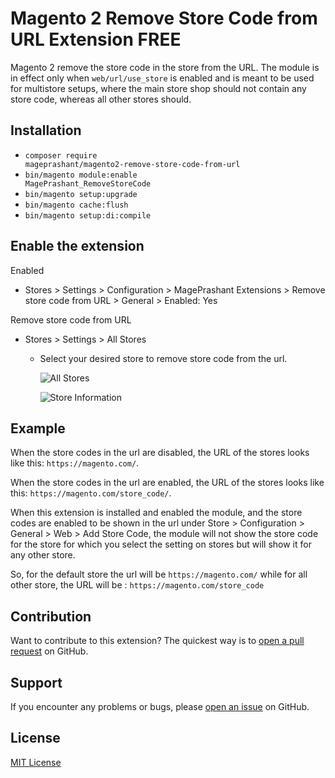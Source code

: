 # Magento 2 Remove Store Code from URL Extension FREE

Magento 2 remove the store code in the store from the URL. The module is in effect only when <code>web/url/use_store</code> is enabled and is meant to be used for multistore setups, where the main store shop should not contain any store code, whereas all other stores should.

## Installation

* <code>composer require mageprashant/magento2-remove-store-code-from-url</code>
* <code>bin/magento module:enable MagePrashant_RemoveStoreCode</code>
* <code>bin/magento setup:upgrade</code>
* <code>bin/magento cache:flush</code>
* <code>bin/magento setup:di:compile</code>

## Enable the extension
Enabled
 - Stores > Settings > Configuration > MagePrashant Extensions > Remove store code from URL > General > Enabled: Yes

Remove store code from URL 
 - Stores > Settings > All Stores 
    - Select your desired store to remove  store code from the url.

        ![All Stores](https://i.imgur.com/w55K50p.png)

        ![Store Information](https://i.imgur.com/JRLPj5n.png)

## Example
When the store codes in the url are disabled, the URL of the stores looks like this: `https://magento.com/`.

When the store codes in the url are enabled, the URL of the stores looks like this: `https://magento.com/store_code/`.

When this extension is installed and enabled the module, and the store codes are enabled to be shown in the url under
Store > Configuration > General > Web > Add Store Code, the module will not show the store code for the store for which you select the setting on stores but will show it for any other store.

So, for the default store the url will be `https://magento.com/` while for all other store, the URL will be : `https://magento.com/store_code`

## Contribution

Want to contribute to this extension? The quickest way is to <a href="https://help.github.com/articles/about-pull-requests/">open a pull request</a> on GitHub.

## Support

If you encounter any problems or bugs, please <a href="https://github.com/mageprashant/magento2-remove-store-code-from-url/issues">open an issue</a> on GitHub.

## License
[MIT License](LICENSE)


